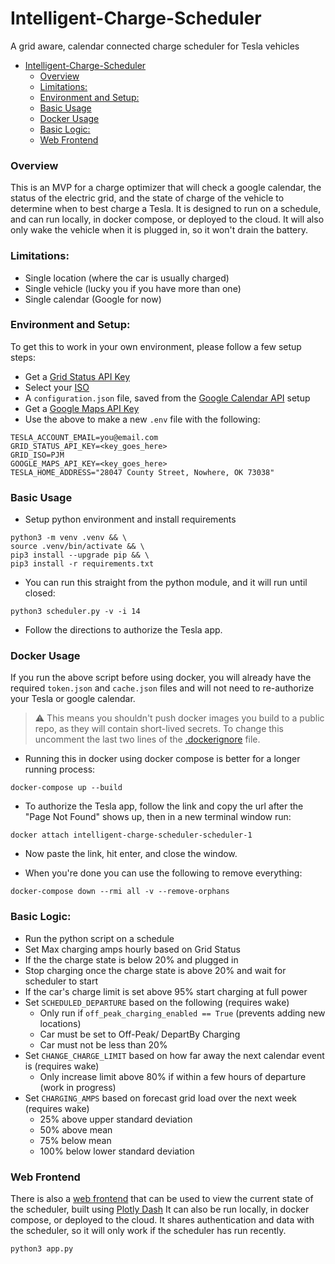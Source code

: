 # Intelligent-Charge-Scheduler

A grid aware, calendar connected charge scheduler for Tesla vehicles

- [Intelligent-Charge-Scheduler](#intelligent-charge-scheduler)
    - [Overview](#overview)
    - [Limitations:](#limitations)
    - [Environment and Setup:](#environment-and-setup)
    - [Basic Usage](#basic-usage)
    - [Docker Usage](#docker-usage)
    - [Basic Logic:](#basic-logic)
    - [Web Frontend](#web-frontend)

### Overview

This is an MVP for a charge optimizer that will check a google calendar, the status of the electric grid, and the state of charge of the vehicle to determine when to best charge a Tesla. It is designed to run on a schedule, and can run locally, in docker compose, or deployed to the cloud. It will also only wake the vehicle when it is plugged in, so it won't drain the battery.

### Limitations:

- Single location (where the car is usually charged)
- Single vehicle (lucky you if you have more than one)
- Single calendar (Google for now)

### Environment and Setup:

To get this to work in your own environment, please follow a few setup steps:

- Get a [Grid Status API Key](https://www.gridstatus.io/api)
- Select your [ISO](https://www.gridstatus.io/map)
- A `configuration.json` file, saved from the [Google Calendar API](https://developers.google.com/calendar/api/quickstart/python) setup
- Get a [Google Maps API Key](https://console.cloud.google.com/google/maps-apis/credentials?authuser=1&project=intelligent-charge-scheduler)
- Use the above to make a new `.env` file with the following:

```
TESLA_ACCOUNT_EMAIL=you@email.com
GRID_STATUS_API_KEY=<key_goes_here>
GRID_ISO=PJM
GOOGLE_MAPS_API_KEY=<key_goes_here>
TESLA_HOME_ADDRESS="28047 County Street, Nowhere, OK 73038"
```

### Basic Usage

- Setup python environment and install requirements

```
python3 -m venv .venv && \
source .venv/bin/activate && \
pip3 install --upgrade pip && \
pip3 install -r requirements.txt
```

- You can run this straight from the python module, and it will run until closed:

```
python3 scheduler.py -v -i 14
```

- Follow the directions to authorize the Tesla app.

### Docker Usage

If you run the above script before using docker, you will already have the required `token.json` and `cache.json` files and will not need to re-authorize your Tesla or google calendar.

> ⚠️ This means you shouldn't push docker images you build to a public repo, as they will contain short-lived secrets. To change this uncomment the last two lines of the [.dockerignore](.dockerignore) file.

- Running this in docker using docker compose is better for a longer running process:

```
docker-compose up --build
```

- To authorize the Tesla app, follow the link and copy the url after the "Page Not Found" shows up, then in a new terminal window run:

```
docker attach intelligent-charge-scheduler-scheduler-1
```

- Now paste the link, hit enter, and close the window.

- When you're done you can use the following to remove everything:

```
docker-compose down --rmi all -v --remove-orphans
```

### Basic Logic:

- Run the python script on a schedule
- Set Max charging amps hourly based on Grid Status
- If the the charge state is below 20% and plugged in
- Stop charging once the charge state is above 20% and wait for scheduler to start
- If the car's charge limit is set above 95% start charging at full power
- Set `SCHEDULED_DEPARTURE` based on the following (requires wake)
  - Only run if `off_peak_charging_enabled == True` (prevents adding new locations)
  - Car must be set to Off-Peak/ DepartBy Charging
  - Car must not be less than 20%
- Set `CHANGE_CHARGE_LIMIT` based on how far away the next calendar event is (requires wake)
  - Only increase limit above 80% if within a few hours of departure (work in progress)
- Set `CHARGING_AMPS` based on forecast grid load over the next week (requires wake)
  - 25% above upper standard deviation
  - 50% above mean
  - 75% below mean
  - 100% below lower standard deviation

### Web Frontend

There is also a [web frontend](app.py) that can be used to view the current state of the scheduler, built using [Plotly Dash](https://dash.plotly.com) It can also be run locally, in docker compose, or deployed to the cloud. It shares authentication and data with the scheduler, so it will only work if the scheduler has run recently.

```
python3 app.py
```
